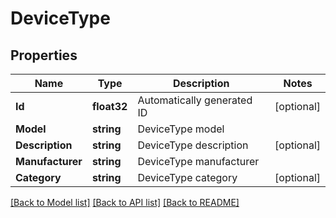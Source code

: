 # DeviceType

## Properties

Name | Type | Description | Notes
------------ | ------------- | ------------- | -------------
**Id** | **float32** | Automatically generated ID | [optional] 
**Model** | **string** | DeviceType model | 
**Description** | **string** | DeviceType description | [optional] 
**Manufacturer** | **string** | DeviceType manufacturer | 
**Category** | **string** | DeviceType category | [optional] 

[[Back to Model list]](../README.md#documentation-for-models) [[Back to API list]](../README.md#documentation-for-api-endpoints) [[Back to README]](../README.md)


